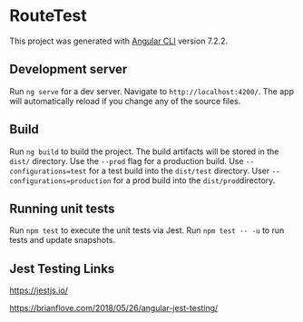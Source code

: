 # RouteTest

This project was generated with [Angular CLI](https://github.com/angular/angular-cli) version 7.2.2.

## Development server

Run `ng serve` for a dev server. Navigate to `http://localhost:4200/`. The app will automatically reload if you change any of the source files.

## Build

Run `ng build` to build the project. The build artifacts will be stored in the `dist/` directory. Use the `--prod` flag for a production build. Use `--configurations=test` for a test build into the `dist/test` directory. User `--configurations=production` for a prod build into the `dist/prod`directory.

## Running unit tests

Run `npm test` to execute the unit tests via Jest.
Run `npm test -- -u` to run tests and update snapshots.

## Jest Testing Links
https://jestjs.io/

https://brianflove.com/2018/05/26/angular-jest-testing/


